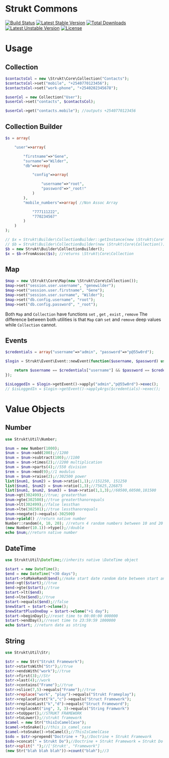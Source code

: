 Strukt Commons
==============

[![Build Status](https://travis-ci.org/pitsolu/strukt-commons.svg?branch=master)](https://packagist.org/packages/strukt/commons)
[![Latest Stable Version](https://poser.pugx.org/strukt/commons/v/stable)](https://packagist.org/packages/strukt/commons)
[![Total Downloads](https://poser.pugx.org/strukt/commons/downloads)](https://packagist.org/packages/strukt/commons)
[![Latest Unstable Version](https://poser.pugx.org/strukt/commons/v/unstable)](https://packagist.org/packages/strukt/commons)
[![License](https://poser.pugx.org/strukt/commons/license)](https://packagist.org/packages/strukt/commons)

# Usage

## Collection

```php
$contactsCol = new \Strukt\Core\Collection("Contacts");
$contactsCol->set("mobile", "+2540770123456");
$contactsCol->set("work-phone", "+2540202345678");

$userCol = new Collection("User");
$userCol->set("contacts", $contactsCol);

$userCol->get("contacts.mobile"); //outputs +2540770123456
```

## Collection Builder

```php
$s = array(

    "user"=>array(

        "firstname"=>"Gene",
		"surname"=>"Wilder",	
		"db"=>array(

            "config"=>array(

                "username"=>"root",
				"password"=>"_root!"
            )
        ),
        "mobile_numbers"=>array( //Non Assoc Array

            "777111222",
            "770234567"
        )
    )
);

// $x = Strukt\Builder\CollectionBuilder::getInstance(new \Strukt\Core\Collection())->fromAssoc($s);
// $b = Strukt\Builder\CollectionBuilder(new \Strukt\Core\Collection());
$b = new Strukt\Builder\CollectionBuilder();
$x = $b->fromAssoc($s); //returns \Strukt\Core\Collection
```

## Map

```php
$map = new \Strukt\Core\Map(new \Strukt\Core\Collection());
$map->set("session.user.username", "genewilder");
$map->set("session.user.firstname", "Gene");
$map->set("session.user.surname", "Wilder");
$map->set("db.config.username", "root");
$map->set("db.config.password", "_root");
```

Both `Map` and `Collection` have functions `set` , `get` , `exist` , `remove` The difference between both utilities is that `Map` can `set` and `remove` deep values while `Collection` cannot.

## Events

```php
$credentials = array("username"=>"admin", "password"=>"p@55w0rd");

$login = Strukt\Event\Event::newEvent(function($username, $password) use($credentials){

    return $username == $credentials["username"] && $password == $credentials["password"];
});

$isLoggedIn = $login->getEvent()->apply("admin","p@55w0rd")->exec();
// $isLoggedIn = $login->getEvent()->applyArgs($credentials)->exec();
```

# Value Objects

## Number

```php
use Strukt\Util\Number;

$num = new Number(1000);
$num = $num->add(200);//1200
$num = $num->subtract(100);//1100
$num = $num->times(2);//2200 multiplication
$num = $num->parts(4);//550 division
$rem = $num->mod(9);//1 modulus
$num = $num->raise(2);//302500 power
list($num1, $num2) = $num->ratio(1,1);//151250, 151250
list($num1, $num2) = $num->ratio(1,3);//75625,226875
list($num1, $num2, $num3) = $num->ratio(1,1,3);//60500,60500,181500
$num->gt(302499);//true; greaterthan
$num->gte(302500);//true greaterthanorequals
$num->lt(302499);//false lessthan
$num->lte(302501);//true lessthanorequals
$num->negate()->equals(-302500)  
$num->yield() //return native number
Number::random(4, 10, 20); //return 4 random numbers between 10 and 20
(new Number(10.1))->type();//double
echo $num;//return native number
```

## DateTime

```php
use Strukt\Util\DateTime;//inherits native \DateTime object

$start = new DateTime();
$end = new DateTime("+30 days");
$start->toMakeRand($end);//make start date random date between start and end
$end->gt($start);//true
$end->gte($start);//true
$start->lt($end);
$end->lte($end);//true
$start->equals($end);//false
$newStart = $start->clone();
$newStartPlusOneDay = $start->clone("+1 day");
$start->beginDay();//reset time to 00:00:00 000000
$start->endDay();//reset time to 23:59:59 1000000
echo $start; //return date as string
```

## String

```php
use Strukt\Util\Str;

$str = new Str("Strukt Framework");
$str->startsWith("Str");//true
$str->endsWith("work");//true
$str->first(3);//Str
$str->last(4);//work
$str->contains("Frame");//true
$str->slice(7,5)->equals("Frame");//true
$str->replace("work", "play")->equals("Strukt Frameplay");
$str->replaceFirst("k","c")->equals("Struct Framework");
$str->replaceLast("k","d")->equals("Struct Frameword");
$str->replaceAt("ing", 3, 3)->equals("String Framwork")
$str->toUpper();//STRUKT FRAMEWORK
$str->toLower();//strukt framework
$camel = new Str("thisIsCamelCase");
$camel->toSnake();//this_is_camel_case
$camel->toSnake()->toCamel();//ThisIsCamelCase
$sdo = $str->prepend("Doctrine + ");//Doctrine + Strukt Framework
$sdo->concat(" = Strukt Do");//Doctrine + Strukt Framework = Strukt Do
$str->split(" ");//['Strukt', "Framework"]
(new Str("blah blah blah"))->count("blah");//3
```